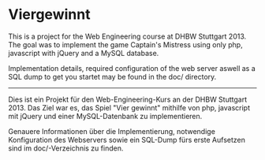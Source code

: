 Viergewinnt
===========

This is a project for the Web Engineering course at DHBW Stuttgart 2013. The goal was to implement the game Captain's Mistress using only php, javascript with jQuery and a MySQL database.

Implementation details, required configuration of the web server aswell as a SQL dump to get you startet may be found in the doc/ directory.

----------------------------


Dies ist ein Projekt für den Web-Engineering-Kurs an der DHBW Stuttgart 2013. Das Ziel war es, das Spiel "Vier gewinnt" mithilfe von php, javascript mit jQuery und einer MySQL-Datenbank zu implementieren.

Genauere Informationen über die Implementierung, notwendige Konfiguration des Webservers sowie ein SQL-Dump fürs erste Aufsetzen sind im doc/-Verzeichnis zu finden.
